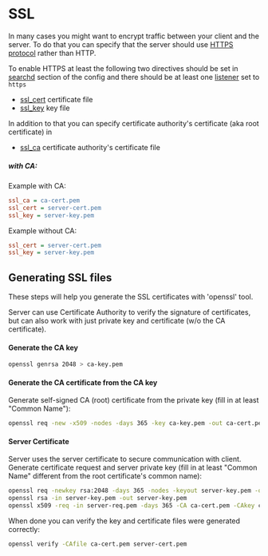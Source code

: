 # SSL

In many cases you might want to encrypt traffic between your client and the server. To do that you can specify that the server should use [HTTPS protocol](Server_settings/Searchd.md#listen) rather than HTTP.

<!-- example CA 1 -->

To enable HTTPS at least the following two directives should be set in [searchd](Server_settings/Searchd.md) section of the config and there should be at least one [listener](Server_settings/Searchd.md#listen) set to `https`

* [ssl_cert](Server_settings/Searchd.md#ssl_cert) certificate file
* [ssl_key](Server_settings/Searchd.md#ssl_key) key file

In addition to that you can specify certificate authority's certificate (aka root certificate) in

* [ssl_ca](Server_settings/Searchd.md#ssl_ca) certificate authority's certificate file


<!-- intro -->
##### with CA:

<!-- request with CA -->
Example with CA:

```ini
ssl_ca = ca-cert.pem
ssl_cert = server-cert.pem
ssl_key = server-key.pem
```

<!-- request without CA -->
Example without CA:

```ini
ssl_cert = server-cert.pem
ssl_key = server-key.pem
```
<!-- end -->

## Generating SSL files

These steps will help you generate the SSL certificates with 'openssl' tool.

Server can use Certificate Authority to verify the signature of certificates, but can also work with just private key and certificate (w/o the CA certificate).

#### Generate the CA key

```bash
openssl genrsa 2048 > ca-key.pem
```

#### Generate the CA certificate from the CA key

Generate self-signed CA (root) certificate from the private key (fill in at least "Common Name"):

```bash
openssl req -new -x509 -nodes -days 365 -key ca-key.pem -out ca-cert.pem
```

#### Server Certificate

Server uses the server certificate to secure communication with client. Generate certificate request and server private key (fill in at least "Common Name" different from the root certificate's common name):

```bash
openssl req -newkey rsa:2048 -days 365 -nodes -keyout server-key.pem -out server-req.pem
openssl rsa -in server-key.pem -out server-key.pem
openssl x509 -req -in server-req.pem -days 365 -CA ca-cert.pem -CAkey ca-key.pem -set_serial 01 -out server-cert.pem
```

When done you can verify the key and certificate files were generated correctly:

```bash
openssl verify -CAfile ca-cert.pem server-cert.pem
```